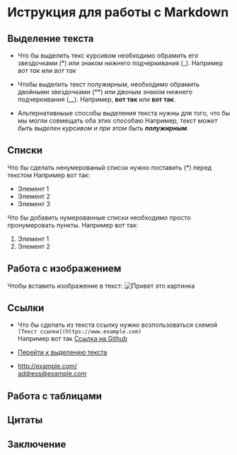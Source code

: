 # Иструкция для работы с Markdown

## <a id="title1">Выделение текста</a>

* Что бы выделить текс курсивом необходимо обрамить его звездочками (*) или знаком нижнего подчеркивания (_).
Например *вот так* или _вот так_

* Чтобы выделить текст полужирным, необходимо обрамить двойными звездочками (**) или двоным знаком нижнего подчеркивания (__).
Например, **вот так** или __вот так__.

* Альтернативныые способы выделения текста нужны для того, что бы мы могли совмещать оба этих способаю Например, _текст может быть выделен курсивом и при этом быть **полужирным**_.


## Списки

Что бы сделать ненумерованый список нужно поставить (*) перед текстом
Например вот так:
* Элемент 1
* Элемент 2
* Элемент 3

Что бы добавить нумерованные списки необходимо просто пронумеровать пункты.
Например вот так:
1. Элемент 1
2. Элемент 2


## Работа с изображением 

Чтобы вставить изображение в текст:
![Привет это картинка](chot.png)

## Ссылки

* Что бы сделать из текста ссылку нужно возпользоваться схемой   
`[Текст ссылки](https://www.example.com)`  
Например вот так [Ссылка на Github](https://github.com/DaemoniumLupus/Geek)

* [Перейти к выделению текста](#title1)

* <http://example.com/>  
<address@example.com>

## Работа с таблицами

## Цитаты

## Заключение